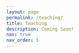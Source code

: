 ```yaml
---
layout: page
permalink: /teaching/
title: Teaching
description: Coming Soon!
nav: true
nav_order: 5
---
```


